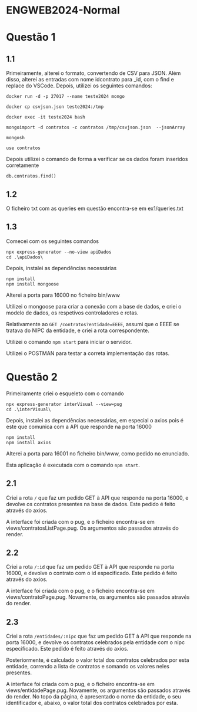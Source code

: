# ENGWEB2024-Normal

# Questão 1

## 1.1

Primeiramente, alterei o formato, convertendo de CSV para JSON.
Além disso, alterei as entradas com nome idcontrato para _id, com o find e replace do VSCode.
Depois, utilizei os seguintes comandos:
```
docker run -d -p 27017 --name teste2024 mongo    

docker cp csvjson.json teste2024:/tmp 

docker exec -it teste2024 bash 

mongoimport -d contratos -c contratos /tmp/csvjson.json  --jsonArray

mongosh

use contratos
```

Depois utilizei o comando de forma a verificar se os dados foram inseridos corretamente
```
db.contratos.find()
```

## 1.2

O ficheiro txt com as queries em questão encontra-se em ex1/queries.txt

## 1.3
Comecei com os seguintes comandos
```
npx express-generator --no-view apiDados
cd .\apiDados\
```

Depois, instalei as dependências necessárias
```
npm install
npm install mongoose
```

Alterei a porta para 16000 no ficheiro bin/www

Utilizei o mongoose para criar a conexão com a base de dados, e criei o modelo de dados, os respetivos controladores e rotas.

Relativamente ao `GET /contratos?entidade=EEEE`, assumi que o EEEE se tratava do NIPC da entidade, e criei a rota correspondente.

Utilizei o comando `npm start` para iniciar o servidor.

Utilizei o POSTMAN para testar a correta implementação das rotas.

# Questão 2

Primeiramente criei o esqueleto com o comando
```
npx express-generator interVisual --view=pug
cd .\interVisual\
```

Depois, instalei as dependências necessárias, em especial o axios pois é este que comunica com a API que responde na porta 16000

```
npm install
npm install axios
```

Alterei a porta para 16001 no ficheiro bin/www, como pedido no enunciado.

Esta aplicação é executada com o comando `npm start`.

## 2.1

Criei a rota `/` que faz um pedido GET à API que responde na porta 16000, e devolve os contratos presentes na base de dados. Este pedido é feito através do axios.

A interface foi criada com o pug, e o ficheiro encontra-se em views/contratosListPage.pug. Os argumentos são passados através do render.

## 2.2

Criei a rota `/:id` que faz um pedido GET à API que responde na porta 16000, e devolve o contrato com o id especificado. Este pedido é feito através do axios. 

A interface foi criada com o pug, e o ficheiro encontra-se em views/contratoPage.pug. Novamente, os argumentos são passados através do render.

## 2.3

Criei a rota `/entidades/:nipc` que faz um pedido GET à API que responde na porta 16000, e devolve os contratos celebrados pela entidade com o nipc especificado. Este pedido é feito através do axios. 

Posteriormente, é calculado o valor total dos contratos celebrados por esta entidade, correndo a lista de contratos e somando os valores neles presentes.

A interface foi criada com o pug, e o ficheiro encontra-se em views/entidadePage.pug. Novamente, os argumentos são passados através do render. No topo da página, é apresentado o nome da entidade, o seu identificador e, abaixo, o valor total dos contratos celebrados por esta.





